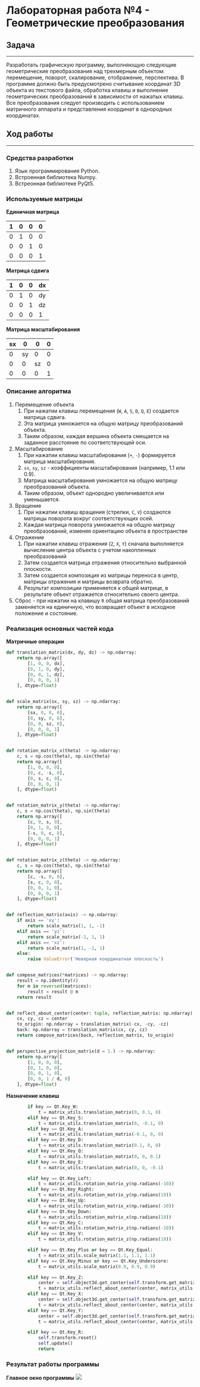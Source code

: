 # Лабораторная работа №4 - Геометрические преобразования

## Задача

---

Разработать графическую программу, выполняющую следующие геометрические преобразования 
над трехмерным объектом: перемещение, поворот, скалирование, отображение, перспектива.
В программе должно быть предусмотрено считывание координат 3D объекта из текстового файла,
обработка клавиш и выполнение геометрических преобразований в зависимости от нажатых клавиш.
Все преобразования следует производить с использованием матричного аппарата и представления
координат в однородных координатах.

## Ход работы

---

### Средства разработки
1. Язык программирования Python.
2. Встроенная библиотека Numpy.
3. Встреонная библиотеке PyQt5.

### Используемые матрицы

**Единичная матрица**

| 1 | 0 | 0 | 0 |
|---|---|---|---|
| 0 | 1 | 0 | 0 |
| 0 | 0 | 1 | 0 |
| 0 | 0 | 0 | 1 |


**Матрица сдвига**

| 1 | 0 | 0 | dx |
|---|---|---|----|
| 0 | 1 | 0 | dy |
| 0 | 0 | 1 | dz |
| 0 | 0 | 0 | 1  |

**Матрица масштабирования**

| sx | 0  | 0  | 0 |
|----|----|----|---|
| 0  | sy | 0  | 0 |
| 0  | 0  | sz | 0 |
| 0  | 0  | 0  | 1 |


### Описание алгоритма
1. Перемещение объекта
   1. При нажатии клавиш перемещения (`W`, `A`, `S`, `D`, `Q`, `E`) создается матрица сдвига.
   2. Эта матрица умножается на общую матрицу преобразований объекта.
   3. Таким образом, каждая вершина объекта смещается на заданное расстояние по соответствующей оси.
2. Масштабирование
   1. При нажатии клавиш масштабирования (`+`, `-`) формируется матрица масштабирования.
   2. `sx`, `sy`, `sz` - коэффициенты масштабирования (например, 1.1 или 0.9).
   3. Матрица масштабирования умножается на общую матрицу преобразований объекта.
   4. Таким образом, объект однородно увеличивается или уменьшается.
3. Вращение
   1. При нажатии клавиш вращения (стрелки, `C`, `V`) создаются матрицы поворота вокруг соответствующих осей.
   2. Каждая матрица поворота умножается на общую матрицу преобразований, изменяя ориентацию объекта в пространстве
4. Отражение
   1. При нажатии клавиш отражения (`Z`, `X`, `Y`) сначала выполняется вычисление центра объекта с учетом накопленных преобразований
   2. Затем создается матрица отражения относительно выбранной плоскости.
   3. Затем создается композиция из матрицы переноса в центр, матрицы отражения и матрицы возврата обратно.
   4. Результат композиции применяется к общей матрице, в результате объект отражается относительно своего центра.
5. Сброс - при нажатии на клавишу `R` общая матрица преобразований заменяется на единичную, что возвращает объект в исходное положение и состояние.

### Реализация основных частей кода

**Матричные операции**
```python
def translation_matrix(dx, dy, dz) -> np.ndarray:
    return np.array([
        [1, 0, 0, dx],
        [0, 1, 0, dy],
        [0, 0, 1, dz],
        [0, 0, 0, 1]
    ], dtype=float)


def scale_matrix(sx, sy, sz) -> np.ndarray:
    return np.array([
        [sx, 0, 0, 0],
        [0, sy, 0, 0],
        [0, 0, sz, 0],
        [0, 0, 0, 1]
    ], dtype=float)


def rotation_matrix_x(theta) -> np.ndarray:
    c, s = np.cos(theta), np.sin(theta)
    return np.array([
        [1, 0, 0, 0],
        [0, c, -s, 0],
        [0, s, c, 0],
        [0, 0, 0, 1]
    ], dtype=float)


def rotation_matrix_y(theta) -> np.ndarray:
    c, s = np.cos(theta), np.sin(theta)
    return np.array([
        [c, 0, s, 0],
        [0, 1, 0, 0],
        [-s, 0, c, 0],
        [0, 0, 0, 1]
    ], dtype=float)


def rotation_matrix_z(theta) -> np.ndarray:
    c, s = np.cos(theta), np.sin(theta)
    return np.array([
        [c, -s, 0, 0],
        [s, c, 0, 0],
        [0, 0, 1, 0],
        [0, 0, 0, 1]
    ], dtype=float)


def reflection_matrix(axis) -> np.ndarray:
    if axis == 'xy':
        return scale_matrix(1, 1, -1)
    elif axis == 'yz':
        return scale_matrix(-1, 1, 1)
    elif axis == 'xz':
        return scale_matrix(1, -1, 1)
    else:
        raise ValueError('Неверная координатная плоскость')


def compose_matrices(*matrices) -> np.ndarray:
    result = np.identity(4)
    for m in reversed(matrices):
        result = result @ m
    return result


def reflect_about_center(center: tuple, reflection_matrix: np.ndarray) -> np.ndarray:
    cx, cy, cz = center
    to_origin: np.ndarray = translation_matrix(-cx, -cy, -cz)
    back: np.ndarray = translation_matrix(cx, cy, cz)
    return compose_matrices(back, reflection_matrix, to_origin)


def perspective_projection_matrix(d = 1.) -> np.ndarray:
    return np.array([
        [1, 0, 0, 0],
        [0, 1, 0, 0],
        [0, 0, 1, 0],
        [0, 0, 1 / d, 0]
    ], dtype=float)
```

**Назначение клавиш**
```python
        if key == Qt.Key_W:
            t = matrix_utils.translation_matrix(0, 0.1, 0)
        elif key == Qt.Key_S:
            t = matrix_utils.translation_matrix(0, -0.1, 0)
        elif key == Qt.Key_A:
            t = matrix_utils.translation_matrix(-0.1, 0, 0)
        elif key == Qt.Key_D:
            t = matrix_utils.translation_matrix(0.1, 0, 0)
        elif key == Qt.Key_Q:
            t = matrix_utils.translation_matrix(0, 0, 0.1)
        elif key == Qt.Key_E:
            t = matrix_utils.translation_matrix(0, 0, -0.1)

        elif key == Qt.Key_Left:
            t = matrix_utils.rotation_matrix_y(np.radians(-10))
        elif key == Qt.Key_Right:
            t = matrix_utils.rotation_matrix_y(np.radians(10))
        elif key == Qt.Key_Up:
            t = matrix_utils.rotation_matrix_x(np.radians(-10))
        elif key == Qt.Key_Down:
            t = matrix_utils.rotation_matrix_x(np.radians(10))
        elif key == Qt.Key_C:
            t = matrix_utils.rotation_matrix_z(np.radians(-10))
        elif key == Qt.Key_V:
            t = matrix_utils.rotation_matrix_z(np.radians(10))

        elif key == Qt.Key_Plus or key == Qt.Key_Equal:
            t = matrix_utils.scale_matrix(1.1, 1.1, 1.1)
        elif key == Qt.Key_Minus or key == Qt.Key_Underscore:
            t = matrix_utils.scale_matrix(0.9, 0.9, 0.9)

        elif key == Qt.Key_Z:
            center = self.object3d.get_center(self.transform.get_matrix())
            t = matrix_utils.reflect_about_center(center, matrix_utils.reflection_matrix('xy'))
        elif key == Qt.Key_X:
            center = self.object3d.get_center(self.transform.get_matrix())
            t = matrix_utils.reflect_about_center(center, matrix_utils.reflection_matrix('yz'))
        elif key == Qt.Key_Y:
            center = self.object3d.get_center(self.transform.get_matrix())
            t = matrix_utils.reflect_about_center(center, matrix_utils.reflection_matrix('xz'))

        elif key == Qt.Key_R:
            self.transform.reset()
            self.update()
            return
```

### Результат работы программы 

**Главное окно программы**
![](../img/lw4/main_window.png)
